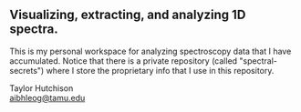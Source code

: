 ## Visualizing, extracting, and analyzing 1D spectra.
This is my personal workspace for analyzing spectroscopy data that I have accumulated. Notice that there is a private repository (called "spectral-secrets") where I store the proprietary info that I use in this repository.

Taylor Hutchison  
aibhleog@tamu.edu
